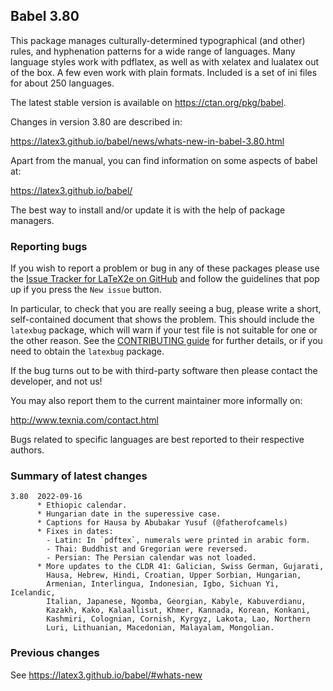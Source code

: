 ## Babel 3.80

This package manages culturally-determined typographical (and other)
rules, and hyphenation patterns for a wide range of languages. Many
language styles work with pdflatex, as well as with xelatex and
lualatex out of the box. A few even work with plain formats. Included
is a set of ini files for about 250 languages.

The latest stable version is available on <https://ctan.org/pkg/babel>.

Changes in version 3.80 are described in:

https://latex3.github.io/babel/news/whats-new-in-babel-3.80.html

Apart from the manual, you can find information on some aspects of babel at:

https://latex3.github.io/babel/

The best way to install and/or update it is with the help of package
managers.

### Reporting bugs

If you wish to report a problem or bug in any of these packages please
use the
[Issue Tracker for LaTeX2e on GitHub](https://github.com/latex3/babel/issues)
and follow the guidelines that pop up if you press the `New issue`
button.

In particular, to check that you are really seeing a bug, please write
a short, self-contained document that shows the problem. This should
include the `latexbug` package, which will warn if your test file is
not suitable for one or the other reason. See the
[CONTRIBUTING guide](https://github.com/latex3/latex2e/blob/master/CONTRIBUTING.md)
for further details, or if you need to obtain the `latexbug` package.

If the bug turns out to be with third-party software then please
contact the developer, and not us!

You may also report them to the current maintainer more informally on:

   http://www.texnia.com/contact.html

Bugs related to specific languages are best reported to their
respective authors.

### Summary of latest changes
```
3.80  2022-09-16
      * Ethiopic calendar.
      * Hungarian date in the superessive case.
      * Captions for Hausa by Abubakar Yusuf (@fatherofcamels)
      * Fixes in dates:
        - Latin: In `pdftex`, numerals were printed in arabic form.
        - Thai: Buddhist and Gregorian were reversed.
        - Persian: The Persian calendar was not loaded.
      * More updates to the CLDR 41: Galician, Swiss German, Gujarati,
        Hausa, Hebrew, Hindi, Croatian, Upper Sorbian, Hungarian,
        Armenian, Interlingua, Indonesian, Igbo, Sichuan Yi, Icelandic,
        Italian, Japanese, Ngomba, Georgian, Kabyle, Kabuverdianu,
        Kazakh, Kako, Kalaallisut, Khmer, Kannada, Korean, Konkani,
        Kashmiri, Colognian, Cornish, Kyrgyz, Lakota, Lao, Northern
        Luri, Lithuanian, Macedonian, Malayalam, Mongolian.
```

### Previous changes

See https://latex3.github.io/babel/#whats-new
